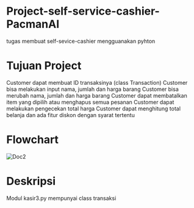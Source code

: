 # Project-self-service-cashier-PacmanAI
tugas membuat self-sevice-cashier mengguanakan pyhton
# Tujuan Project
Customer dapat membuat ID transaksinya (class Transaction)
Customer bisa melakukan input nama, jumlah dan harga barang
Customer bisa merubah nama, jumlah dan harga barang
Customer dapat membatalkan  item yang dipilih atau menghapus semua pesanan 
Customer dapat melakukan pengecekan total harga
Customer dapat menghitung total belanja dan ada fitur diskon dengan syarat tertentu
# Flowchart
![Doc2](https://user-images.githubusercontent.com/56928272/216104942-19efd018-81fd-44c6-b65c-f35838174cc8.png)
# Deskripsi
Modul kasir3.py mempunyai class transaksi 

